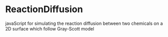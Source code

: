 # ReactionDiffusion
javaScript for simulating the reaction diffusion between two chemicals on a 2D surface which follow Gray-Scott model
